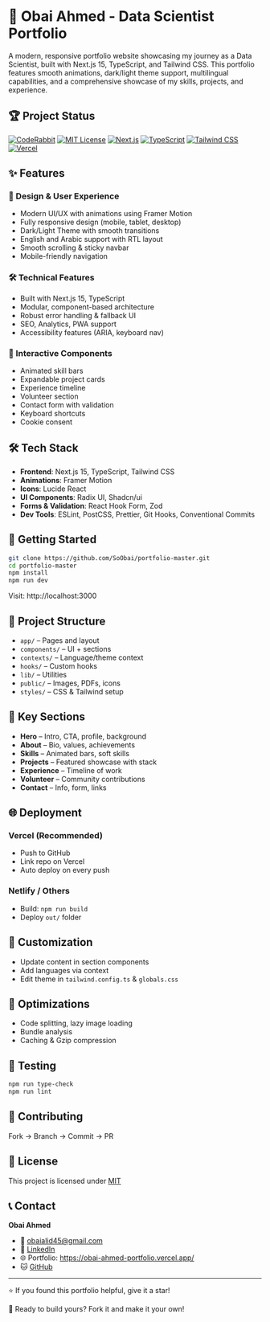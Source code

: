 # 🚀 Obai Ahmed - Data Scientist Portfolio

A modern, responsive portfolio website showcasing my journey as a Data Scientist, built with Next.js 15, TypeScript, and Tailwind CSS. This portfolio features smooth animations, dark/light theme support, multilingual capabilities, and a comprehensive showcase of my skills, projects, and experience.

## 🏆 Project Status

[![CodeRabbit](https://img.shields.io/coderabbit/prs/github/SoObai/portfolio-master?label=CodeRabbit+Reviews)](https://coderabbit.ai)
[![MIT License](https://img.shields.io/badge/License-MIT-green.svg)](https://choosealicense.com/licenses/mit/)
[![Next.js](https://img.shields.io/badge/Next.js-15.0-black?logo=next.js&logoColor=white)](https://nextjs.org/)
[![TypeScript](https://img.shields.io/badge/TypeScript-5.0-blue?logo=typescript&logoColor=white)](https://www.typescriptlang.org/)
[![Tailwind CSS](https://img.shields.io/badge/Tailwind_CSS-3.4-38B2AC?logo=tailwind-css&logoColor=white)](https://tailwindcss.com/)
[![Vercel](https://img.shields.io/badge/Deployed%20on-Vercel-000000?logo=vercel&logoColor=white)](https://vercel.com/)

## ✨ Features

### 🎨 Design & User Experience
- Modern UI/UX with animations using Framer Motion
- Fully responsive design (mobile, tablet, desktop)
- Dark/Light Theme with smooth transitions
- English and Arabic support with RTL layout
- Smooth scrolling & sticky navbar
- Mobile-friendly navigation

### 🛠️ Technical Features
- Built with Next.js 15, TypeScript
- Modular, component-based architecture
- Robust error handling & fallback UI
- SEO, Analytics, PWA support
- Accessibility features (ARIA, keyboard nav)

### 📱 Interactive Components
- Animated skill bars
- Expandable project cards
- Experience timeline
- Volunteer section
- Contact form with validation
- Keyboard shortcuts
- Cookie consent

## 🛠️ Tech Stack

- **Frontend**: Next.js 15, TypeScript, Tailwind CSS
- **Animations**: Framer Motion
- **Icons**: Lucide React
- **UI Components**: Radix UI, Shadcn/ui
- **Forms & Validation**: React Hook Form, Zod
- **Dev Tools**: ESLint, PostCSS, Prettier, Git Hooks, Conventional Commits

## 🚀 Getting Started

```bash
git clone https://github.com/SoObai/portfolio-master.git
cd portfolio-master
npm install
npm run dev
```

Visit: http://localhost:3000

## 📁 Project Structure

- `app/` – Pages and layout
- `components/` – UI + sections
- `contexts/` – Language/theme context
- `hooks/` – Custom hooks
- `lib/` – Utilities
- `public/` – Images, PDFs, icons
- `styles/` – CSS & Tailwind setup

## 🎯 Key Sections

- **Hero** – Intro, CTA, profile, background
- **About** – Bio, values, achievements
- **Skills** – Animated bars, soft skills
- **Projects** – Featured showcase with stack
- **Experience** – Timeline of work
- **Volunteer** – Community contributions
- **Contact** – Info, form, links

## 🌐 Deployment

### Vercel (Recommended)
- Push to GitHub
- Link repo on Vercel
- Auto deploy on every push

### Netlify / Others
- Build: `npm run build`
- Deploy `out/` folder

## 🎨 Customization

- Update content in section components
- Add languages via context
- Edit theme in `tailwind.config.ts` & `globals.css`

## 📱 Optimizations

- Code splitting, lazy image loading
- Bundle analysis
- Caching & Gzip compression

## 🧪 Testing

```bash
npm run type-check
npm run lint
```

## 🤝 Contributing

Fork → Branch → Commit → PR

## 📄 License

This project is licensed under [MIT](LICENSE)

## 📞 Contact

**Obai Ahmed**  
- 📧 [obaialid45@gmail.com](mailto:obaialid45@gmail.com)  
- 🔗 [LinkedIn](https://linkedin.com/in/obai-ahmed-b7697433a)  
- 🌐 Portfolio: https://obai-ahmed-portfolio.vercel.app/
- 🐱 [GitHub](https://github.com/SoObai)

---

⭐ If you found this portfolio helpful, give it a star!

🚀 Ready to build yours? Fork it and make it your own!
